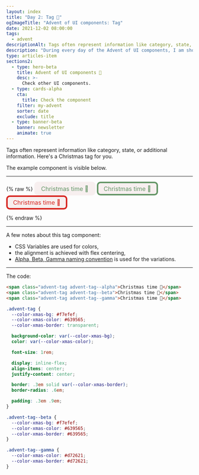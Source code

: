 ```yaml
---
layout: index
title: "Day 2: Tag 🎁"
ogImageTitle: "Advent of UI components: Tag"
date: 2021-12-02 08:00:00
tags:
  - advent
descriptionAlt: Tags often represent information like category, state, or additional information.
description: "During every day of the Advent of UI components, I am showcasing a new UI Component built with HTML, CSS, and JavaScript. Day 2: Tag."
type: articles-item
sections2:
  - type: hero-beta
    title: Advent of UI components 🎄
    desc: >-
      Check other UI components.
  - type: cards-alpha
    cta:
      title: Check the component
    filter: my-advent
    sorter: date
    exclude: title
  - type: banner-beta
    banner: newsletter
    animate: true
---
```


Tags often represent information like category, state, or additional information. Here's a Christmas tag for you.

The example component is visible below.

---

{% raw %}
<span class="advent-tag advent-tag--alpha">Christmas time 🎁</span>
<span class="advent-tag advent-tag--beta">Christmas time 🎁</span>
<span class="advent-tag advent-tag--gamma">Christmas time 🎁</span>
<style>
.advent-tag {
  --color-xmas-bg: #f7efef;
  --color-xmas-color: #639565;
  --color-xmas-border: transparent;
  background-color: var(--color-xmas-bg);
  color: var(--color-xmas-color);
  font-size: 1rem;
  display: inline-flex;
  align-items: center;
  justify-content: center;
  border: .3em solid var(--color-xmas-border);
  border-radius: .6em;
  padding: .3em .9em;
}
.advent-tag--beta {
  --color-xmas-bg: #f7efef;
  --color-xmas-color: #639565;
  --color-xmas-border: #639565;
}
.advent-tag--gamma {
  --color-xmas-color: #d72621;
  --color-xmas-border: #d72621;
}
</style>
{% endraw %}

---

A few notes about this tag component:

- CSS Variables are used for colors,
- the alignment is achieved with flex centering,
- [Alpha, Beta, Gamma naming convention](/articles/alpha-beta-gamma-naming-convention/) is used for the variations.

---

The code:

```html
<span class="advent-tag advent-tag--alpha">Christmas time 🎁</span>
<span class="advent-tag advent-tag--beta">Christmas time 🎁</span>
<span class="advent-tag advent-tag--gamma">Christmas time 🎁</span>
```

```css
.advent-tag {
  --color-xmas-bg: #f7efef;
  --color-xmas-color: #639565;
  --color-xmas-border: transparent;

  background-color: var(--color-xmas-bg);
  color: var(--color-xmas-color);

  font-size: 1rem;

  display: inline-flex;
  align-items: center;
  justify-content: center;

  border: .3em solid var(--color-xmas-border);
  border-radius: .6em;

  padding: .3em .9em;
}

.advent-tag--beta {
  --color-xmas-bg: #f7efef;
  --color-xmas-color: #639565;
  --color-xmas-border: #639565;
}

.advent-tag--gamma {
  --color-xmas-color: #d72621;
  --color-xmas-border: #d72621;
}
```
